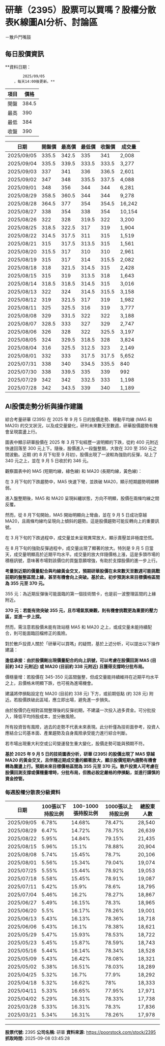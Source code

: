 # 研華（2395）股票可以買嗎？股權分散表K線圖AI分析、討論區
－散戶鬥嘴鼓

## 每日股價資訊

**資料日期：
        
            2025/09/05
        ，每天14:00後更新。**

| 項目 | 價格 |
|------|------|
| 開盤 | 384.5 |
| 最高 | 390 |
| 最低 | 384 |
| 收盤 | 390 |

| 日期 | 開盤價 | 最高價 | 最低價 | 收盤價 | 成交量 |
|------|--------|--------|--------|--------|--------|
| 2025/09/05 | 335.5 | 342.5 | 335 | 341 | 2,008 |
| 2025/09/04 | 335.5 | 339.5 | 333.5 | 333.5 | 3,277 |
| 2025/09/03 | 337 | 341 | 336 | 336.5 | 2,601 |
| 2025/09/02 | 347 | 348 | 335.5 | 337.5 | 4,088 |
| 2025/09/01 | 348 | 356 | 344 | 344 | 6,281 |
| 2025/08/29 | 358.5 | 360.5 | 344 | 344 | 9,278 |
| 2025/08/28 | 364.5 | 377 | 354 | 354.5 | 16,242 |
| 2025/08/27 | 338 | 354 | 338 | 354 | 10,154 |
| 2025/08/26 | 322 | 328 | 319.5 | 322 | 3,200 |
| 2025/08/25 | 318.5 | 322.5 | 317 | 319 | 1,904 |
| 2025/08/22 | 314.5 | 317.5 | 311 | 315 | 1,519 |
| 2025/08/21 | 315 | 317.5 | 313.5 | 315 | 1,561 |
| 2025/08/20 | 315.5 | 317 | 310 | 310 | 2,961 |
| 2025/08/19 | 315 | 317 | 314 | 315.5 | 2,082 |
| 2025/08/18 | 318 | 321.5 | 314.5 | 315 | 2,428 |
| 2025/08/15 | 315 | 319 | 313.5 | 318 | 1,643 |
| 2025/08/14 | 318.5 | 318.5 | 314.5 | 315 | 3,016 |
| 2025/08/13 | 322 | 324 | 314.5 | 315.5 | 3,158 |
| 2025/08/12 | 319 | 321.5 | 317 | 319 | 1,982 |
| 2025/08/11 | 325 | 325.5 | 316 | 319 | 3,777 |
| 2025/08/08 | 329 | 331.5 | 322 | 322 | 3,188 |
| 2025/08/07 | 328.5 | 333 | 327 | 329 | 2,747 |
| 2025/08/06 | 326 | 328 | 322 | 325.5 | 3,197 |
| 2025/08/05 | 324 | 329.5 | 318.5 | 328 | 3,824 |
| 2025/08/04 | 316 | 325.5 | 312.5 | 323 | 2,149 |
| 2025/08/01 | 332 | 333 | 317.5 | 317.5 | 5,652 |
| 2025/07/31 | 338 | 340 | 334.5 | 335.5 | 840 |
| 2025/07/30 | 338 | 339.5 | 335 | 339 | 992 |
| 2025/07/29 | 342 | 342 | 332.5 | 333 | 1,198 |
| 2025/07/28 | 342 | 343.5 | 339 | 340 | 1,189 |

## AI股價走勢分析與操作建議

綜合考量研華 (2395) 在 2025 年 9 月 5 日的股價走勢、移動平均線 (MA5 和 MA20) 的交叉狀況，以及成交量變化，研判未來數天至數週，研華股價趨勢有機會呈現震盪上行。

圖表中顯示研華股價在 2025 年 3 月下旬經歷一波明顯的下跌，從約 400 元附近快速回落至 300 元上下。隨後，股價進入一段盤整期，大致在 320 至 350 元之間波動。近期 (約 8 月下旬至 9 月初)，股價出現了一波較為強勁的反彈，站上了 340 元之上，並在 9 月 5 日收於約 346 元。

觀察圖表中的 MA5 (短期均線，綠色線) 和 MA20 (長期均線，黃色線)：

在 3 月下旬的下跌趨勢中，MA5 快速下彎，並跌破 MA20，顯示短期趨勢明顯轉弱。

進入盤整期後，MA5 和 MA20 呈現糾纏狀態，方向不明顯，股價在兩條均線之間反覆。

然而，從 8 月下旬開始，MA5 開始明顯向上彎曲，並在 9 月 5 日成功穿越 MA20，且兩條均線均呈現向上傾斜的趨勢。這是股價趨勢可能反轉向上的重要訊號。

在 3 月下旬的下跌過程中，成交量並未呈現異常放大，顯示賣壓並非極度恐慌。

在 8 月下旬的強勁反彈過程中，成交量出現了顯著的放大。特別是 9 月 5 日當天，成交量明顯高於近期平均水平。成交量的放大伴隨價格上漲，這是多頭市場的積極訊號，意味著市場對該價位的買盤意願增強，有助於支撐股價的進一步上行。

**考量到近期的價量配合與均線黃金交叉，預期研華股價在未來數天至數週可能挑戰前期的盤整區間上緣，甚至有機會向上突破。基於此，初步預測未來目標價格區間為 355 元至 370 元。**

355 元：為近期反彈後可能面臨的第一個技術關卡，也是前一波整理區間的上緣附近。

**370 元：若能有效突破 355 元，且市場氣氛樂觀，則有機會挑戰更為重要的壓力區，並進一步上探。**

然而，需注意若股價未能有效站穩 MA5 和 MA20 之上，或成交量未能持續配合，則可能面臨回檔修正的風險。

對於散戶投資人關於「研華可以買嗎」的疑問，基於上述分析，可以提出以下操作建議：

**逢低承接：由於股價剛出現價量配合的向上訊號，可以考慮在股價回測 MA5 (目前約 342 元附近) 或 MA20 (目前約 338 元附近) 且獲得支撐時分批布局。**

價穩量增：若股價在 345-350 元區間盤整，但成交量能持續維持在近期平均水平之上，且價格未明顯下跌，也可視為進場機會。

建議將停損點設定在 MA20 (目前約 338 元) 下方，或前期低點 (約 328 元) 附近。若股價跌破此區域，應立即出場，避免進一步損失。

由於股價仍在相對區間整理後的反彈初期，不建議一次投入過多資金。可分批投入，降低平均持股成本，並分散風險。

所有投資皆有風險，過去的走勢不代表未來表現。此分析僅為技術面參考，投資人應結合公司基本面、產業趨勢及自身風險承受能力進行綜合判斷。

若市場出現重大利空或公司營運發生重大變化，股價走勢可能與預期不符。

**基於 2025 年 9 月 5 日的技術圖表分析，研華 (2395) 的股價出現了 MA5 穿越 MA20 的黃金交叉，且伴隨近期成交量的顯著放大，顯示股價短期內趨勢有機會轉為震盪上行。預期未來目標價格區間為 355 元至 370 元。散戶投資人可考慮在股價回測支撐或價穩量增時，分批布局，但務必設定嚴格的停損點，並進行謹慎的資金控管。**

### 每週股權分散表分級資料

| 日期 | 100張以下持股比例 | 100-1000張持股比例 | 1000張以上持股比例 | 總股東人數 |
|------|-------------------|--------------------|--------------------|----------|
| 2025/09/05 | 6.78% | 14.68% | 78.47% | 28,540 |
| 2025/08/29 | 6.47% | 14.72% | 78.75% | 26,639 |
| 2025/08/22 | 5.95% | 14.84% | 79.15% | 21,435 |
| 2025/08/15 | 5.96% | 15.1% | 78.88% | 20,904 |
| 2025/08/08 | 5.74% | 15.45% | 78.7% | 20,106 |
| 2025/08/01 | 5.56% | 15.34% | 79.04% | 19,074 |
| 2025/07/25 | 5.55% | 15.44% | 78.92% | 19,053 |
| 2025/07/18 | 5.58% | 15.45% | 78.91% | 19,087 |
| 2025/07/11 | 5.42% | 15.9% | 78.6% | 18,795 |
| 2025/07/04 | 5.46% | 16.2% | 78.27% | 18,867 |
| 2025/06/27 | 5.49% | 16.15% | 78.3% | 18,965 |
| 2025/06/20 | 5.5% | 16.17% | 78.26% | 19,001 |
| 2025/06/13 | 5.43% | 16.13% | 78.36% | 18,718 |
| 2025/06/06 | 5.43% | 16.1% | 78.38% | 18,621 |
| 2025/05/29 | 5.47% | 15.93% | 78.53% | 18,722 |
| 2025/05/23 | 5.45% | 15.87% | 78.59% | 18,743 |
| 2025/05/16 | 5.44% | 16.14% | 78.34% | 18,528 |
| 2025/05/09 | 5.43% | 16.42% | 78.08% | 18,321 |
| 2025/05/02 | 5.38% | 16.51% | 78.03% | 18,289 |
| 2025/04/25 | 5.32% | 16.7% | 77.9% | 18,292 |
| 2025/04/18 | 5.32% | 16.62% | 78% | 18,333 |
| 2025/04/11 | 5.33% | 16.65% | 77.95% | 17,971 |
| 2025/04/02 | 5.29% | 16.31% | 78.33% | 17,738 |
| 2025/03/28 | 5.33% | 16.31% | 78.3% | 17,836 |
| 2025/03/21 | 5.34% | 16.31% | 78.26% | 17,978 |

---

**股票代號:** 2395
**公司名稱:** 研華
**資料來源:** https://poorstock.com/stock/2395
**抓取時間:** 2025-09-08 03:45:28